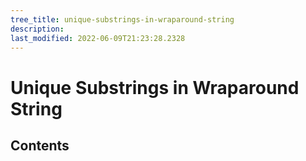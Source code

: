```yaml
---
tree_title: unique-substrings-in-wraparound-string
description: 
last_modified: 2022-06-09T21:23:28.2328
---
```


# Unique Substrings in Wraparound String

## Contents
